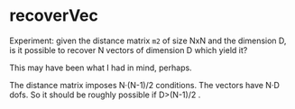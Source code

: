 # recoverVec

Experiment: given the distance matrix `m2` of size NxN and the dimension D, 
is it possible to recover N vectors of dimension D which yield it? 

This may have been what I had in mind, perhaps.

The distance matrix imposes N·(N-1)/2 conditions. The vectors have N·D
dofs. So  it should be roughly possible if D>(N-1)/2 .
